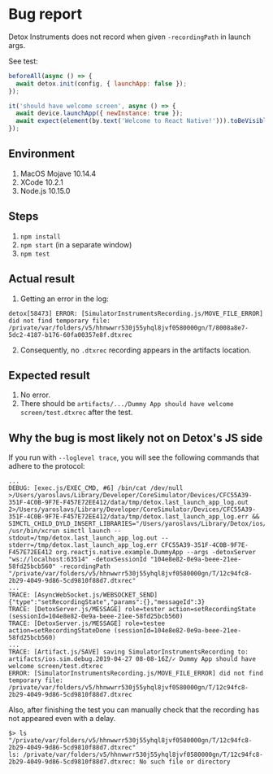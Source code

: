 # Bug report

Detox Instruments does not record when given `-recordingPath` in launch args.

See test:

```javascript
beforeAll(async () => {
  await detox.init(config, { launchApp: false });
});

it('should have welcome screen', async () => {
  await device.launchApp({ newInstance: true });
  await expect(element(by.text('Welcome to React Native!'))).toBeVisible();
});
```

## Environment

1. MacOS Mojave 10.14.4
2. XCode 10.2.1
3. Node.js 10.15.0

## Steps

1. `npm install`
2. `npm start` (in a separate window)
3. `npm test`

## Actual result

1. Getting an error in the log:

```
detox[58473] ERROR: [SimulatorInstrumentsRecording.js/MOVE_FILE_ERROR] did not find temporary file: /private/var/folders/v5/hhnwwrr530j55yhql8jvf0580000gn/T/8008a8e7-5dc2-4187-b176-60fa00357e8f.dtxrec
```

2. Consequently, no `.dtxrec` recording appears in the artifacts location.

## Expected result

1. No error.
2. There should be `artifacts/.../Dummy App should have welcome screen/test.dtxrec` after the test.

## Why the bug is most likely not on Detox's JS side

If you run with `--loglevel trace`, you will see
the following commands that adhere to the protocol:

```
...
DEBUG: [exec.js/EXEC_CMD, #6] /bin/cat /dev/null >/Users/yaroslavs/Library/Developer/CoreSimulator/Devices/CFC55A39-351F-4C0B-9F7E-F457E72EE412/data/tmp/detox.last_launch_app_log.out 2>/Users/yaroslavs/Library/Developer/CoreSimulator/Devices/CFC55A39-351F-4C0B-9F7E-F457E72EE412/data/tmp/detox.last_launch_app_log.err && SIMCTL_CHILD_DYLD_INSERT_LIBRARIES="/Users/yaroslavs/Library/Detox/ios/b7a716d12ad5efe492d5194abf543dbca9de6e6f/Detox.framework/Detox" /usr/bin/xcrun simctl launch --stdout=/tmp/detox.last_launch_app_log.out --stderr=/tmp/detox.last_launch_app_log.err CFC55A39-351F-4C0B-9F7E-F457E72EE412 org.reactjs.native.example.DummyApp --args -detoxServer "ws://localhost:63514" -detoxSessionId "104e8e82-0e9a-beee-21ee-58fd25bcb560" -recordingPath "/private/var/folders/v5/hhnwwrr530j55yhql8jvf0580000gn/T/12c94fc8-2b29-4049-9d86-5cd9810f88d7.dtxrec"
...
TRACE: [AsyncWebSocket.js/WEBSOCKET_SEND] {"type":"setRecordingState","params":{},"messageId":3}
TRACE: [DetoxServer.js/MESSAGE] role=tester action=setRecordingState (sessionId=104e8e82-0e9a-beee-21ee-58fd25bcb560)
TRACE: [DetoxServer.js/MESSAGE] role=testee action=setRecordingStateDone (sessionId=104e8e82-0e9a-beee-21ee-58fd25bcb560)
...
TRACE: [Artifact.js/SAVE] saving SimulatorInstrumentsRecording to: artifacts/ios.sim.debug.2019-04-27 08-08-16Z/✓ Dummy App should have welcome screen/test.dtxrec
ERROR: [SimulatorInstrumentsRecording.js/MOVE_FILE_ERROR] did not find temporary file: /private/var/folders/v5/hhnwwrr530j55yhql8jvf0580000gn/T/12c94fc8-2b29-4049-9d86-5cd9810f88d7.dtxrec
```

Also, after finishing the test you can manually check that the recording has not appeared even with a delay.

```
$> ls "/private/var/folders/v5/hhnwwrr530j55yhql8jvf0580000gn/T/12c94fc8-2b29-4049-9d86-5cd9810f88d7.dtxrec"
ls: /private/var/folders/v5/hhnwwrr530j55yhql8jvf0580000gn/T/12c94fc8-2b29-4049-9d86-5cd9810f88d7.dtxrec: No such file or directory
```
